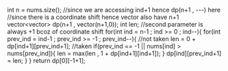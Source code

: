 int n = nums.size();
//since we are accessing ind+1 hence dp(n+1 , ---) here
//since there is a coordinate shift hence vector also have n+1
vector<vector<int>> dp(n+1 , vector<int>(n+1,0));
int len;
//second parameter is always +1 bcoz of coordinate shift
for(int ind = n-1 ; ind >= 0 ; ind--){
for(int prev_ind = ind-1 ; prev_ind >= -1 ; prev_ind--){
//not taken
len = 0 + dp[ind+1][prev_ind+1];
//taken
if(prev_ind == -1 || nums[ind] > nums[prev_ind]){
len = max(len , 1 + dp[ind+1][ind+1]);
}
dp[ind][prev_ind+1] = len;
}
}
return dp[0][-1+1];